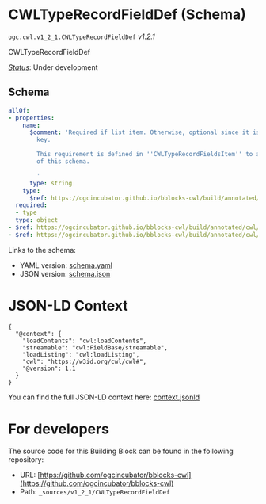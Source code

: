 
# CWLTypeRecordFieldDef (Schema)

`ogc.cwl.v1_2_1.CWLTypeRecordFieldDef` *v1.2.1*

CWLTypeRecordFieldDef

[*Status*](http://www.opengis.net/def/status): Under development

## Schema

```yaml
allOf:
- properties:
    name:
      $comment: 'Required if list item. Otherwise, optional since it is the mapping
        key.

        This requirement is defined in ''CWLTypeRecordFieldsItem'' to allow reuse
        of this schema.

        '
      type: string
    type:
      $ref: https://ogcincubator.github.io/bblocks-cwl/build/annotated/cwl/v1_2_1/CWLType/schema.yaml
  required:
  - type
  type: object
- $ref: https://ogcincubator.github.io/bblocks-cwl/build/annotated/cwl/v1_2_1/CWLFileOnlyParametersConditional/schema.yaml
- $ref: https://ogcincubator.github.io/bblocks-cwl/build/annotated/cwl/v1_2_1/CWLDirectoryOnlyParametersConditional/schema.yaml

```

Links to the schema:

* YAML version: [schema.yaml](https://ogcincubator.github.io/bblocks-cwl/build/annotated/cwl/v1_2_1/CWLTypeRecordFieldDef/schema.json)
* JSON version: [schema.json](https://ogcincubator.github.io/bblocks-cwl/build/annotated/cwl/v1_2_1/CWLTypeRecordFieldDef/schema.yaml)


# JSON-LD Context

```jsonld
{
  "@context": {
    "loadContents": "cwl:loadContents",
    "streamable": "cwl:FieldBase/streamable",
    "loadListing": "cwl:loadListing",
    "cwl": "https://w3id.org/cwl/cwl#",
    "@version": 1.1
  }
}
```

You can find the full JSON-LD context here:
[context.jsonld](https://ogcincubator.github.io/bblocks-cwl/build/annotated/cwl/v1_2_1/CWLTypeRecordFieldDef/context.jsonld)


# For developers

The source code for this Building Block can be found in the following repository:

* URL: [https://github.com/ogcincubator/bblocks-cwl](https://github.com/ogcincubator/bblocks-cwl)
* Path: `_sources/v1_2_1/CWLTypeRecordFieldDef`

